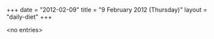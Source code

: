+++
date = "2012-02-09"
title = "9 February 2012 (Thursday)"
layout = "daily-diet"
+++

<p>&lt;no entries&gt;</p>